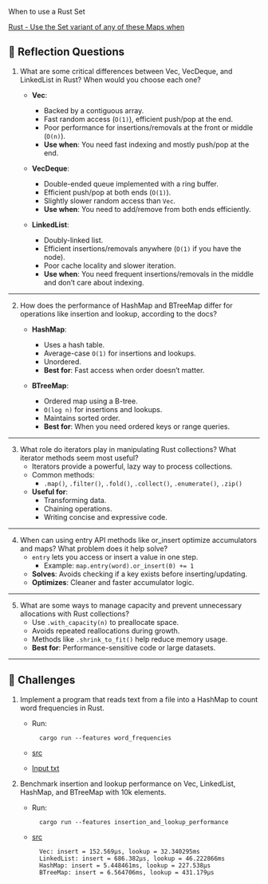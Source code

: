 When to use a Rust Set

[Rust - Use the Set variant of any of these Maps when](https://doc.rust-lang.org/std/collections/index.html#use-the-set-variant-of-any-of-these-maps-when)

## 🧠 **Reflection Questions**

1. What are some critical differences between Vec, VecDeque, and LinkedList in Rust? When would you choose each one?
    - **Vec**:
        - Backed by a contiguous array.
        - Fast random access (`O(1)`), efficient push/pop at the end.
        - Poor performance for insertions/removals at the front or middle (`O(n)`).
        - **Use when**: You need fast indexing and mostly push/pop at the end.

    - **VecDeque**:
        - Double-ended queue implemented with a ring buffer.
        - Efficient push/pop at both ends (`O(1)`).
        - Slightly slower random access than `Vec`.
        - **Use when**: You need to add/remove from both ends efficiently.

    - **LinkedList**:
        - Doubly-linked list.
        - Efficient insertions/removals anywhere (`O(1)` if you have the node).
        - Poor cache locality and slower iteration.
        - **Use when**: You need frequent insertions/removals in the middle and don’t care about indexing.

---

2. How does the performance of HashMap and BTreeMap differ for operations like insertion and lookup, according to the docs?
    - **HashMap**:
        - Uses a hash table.
        - Average-case `O(1)` for insertions and lookups.
        - Unordered.
        - **Best for**: Fast access when order doesn’t matter.

    - **BTreeMap**:
        - Ordered map using a B-tree.
        - `O(log n)` for insertions and lookups.
        - Maintains sorted order.
        - **Best for**: When you need ordered keys or range queries.

---

3. What role do iterators play in manipulating Rust collections? What iterator methods seem most useful?
    - Iterators provide a powerful, lazy way to process collections.
    - Common methods:
        - `.map()`, `.filter()`, `.fold()`, `.collect()`, `.enumerate()`, `.zip()`
    - **Useful for**:
        - Transforming data.
        - Chaining operations.
        - Writing concise and expressive code.

---

4. When can using entry API methods like or_insert optimize accumulators and maps? What problem does it help solve?
    - `entry` lets you access or insert a value in one step.
        - Example: `map.entry(word).or_insert(0) += 1`
    - **Solves**: Avoids checking if a key exists before inserting/updating.
    - **Optimizes**: Cleaner and faster accumulator logic.

---

5. What are some ways to manage capacity and prevent unnecessary allocations with Rust collections?
    - Use `.with_capacity(n)` to preallocate space.
    - Avoids repeated reallocations during growth.
    - Methods like `.shrink_to_fit()` help reduce memory usage.
    - **Best for**: Performance-sensitive code or large datasets.

---

## 🧪 **Challenges**

1. Implement a program that reads text from a file into a HashMap to count word frequencies in Rust.
    * Run:

            cargo run --features word_frequencies
    
    * [src](src/word_frequencies.rs)
    * [Input txt](src/word_frequencies.txt)

2. Benchmark insertion and lookup performance on Vec, LinkedList, HashMap, and BTreeMap with 10k elements.
    * Run:

            cargo run --features insertion_and_lookup_performance
    
    * [src](src/insertion_and_lookup_performance.rs)

            Vec: insert = 152.569µs, lookup = 32.340295ms
            LinkedList: insert = 686.382µs, lookup = 46.222866ms
            HashMap: insert = 5.448461ms, lookup = 227.538µs
            BTreeMap: insert = 6.564706ms, lookup = 431.179µs